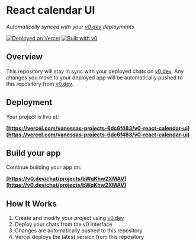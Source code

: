 # React calendar UI

*Automatically synced with your [v0.dev](https://v0.dev) deployments*

[![Deployed on Vercel](https://img.shields.io/badge/Deployed%20on-Vercel-black?style=for-the-badge&logo=vercel)](https://vercel.com/vanessas-projects-6dc6f483/v0-react-calendar-ui)
[![Built with v0](https://img.shields.io/badge/Built%20with-v0.dev-black?style=for-the-badge)](https://v0.dev/chat/projects/bWqKhw2XMAV)

## Overview

This repository will stay in sync with your deployed chats on [v0.dev](https://v0.dev).
Any changes you make to your deployed app will be automatically pushed to this repository from [v0.dev](https://v0.dev).

## Deployment

Your project is live at:

**[https://vercel.com/vanessas-projects-6dc6f483/v0-react-calendar-ui](https://vercel.com/vanessas-projects-6dc6f483/v0-react-calendar-ui)**

## Build your app

Continue building your app on:

**[https://v0.dev/chat/projects/bWqKhw2XMAV](https://v0.dev/chat/projects/bWqKhw2XMAV)**

## How It Works

1. Create and modify your project using [v0.dev](https://v0.dev)
2. Deploy your chats from the v0 interface
3. Changes are automatically pushed to this repository
4. Vercel deploys the latest version from this repository
